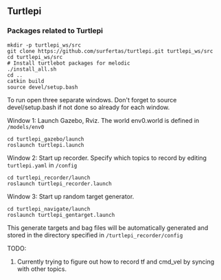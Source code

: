Turtlepi
---
### Packages related to Turtlepi

```
mkdir -p turtlepi_ws/src
git clone https://github.com/surfertas/turtlepi.git turtlepi_ws/src
cd turtlepi_ws/src
# Install turtlebot packages for melodic
./install_all.sh
cd ..
catkin build
source devel/setup.bash
```

To run open three separate windows. Don't forget to source devel/setup.bash if
not done so already for each window.

Window 1: Launch Gazebo, Rviz. The world env0.world is defined in `/models/env0`
```
cd turtlepi_gazebo/launch
roslaunch turtlepi.launch
```

Window 2: Start up recorder. Specify which topics to record by editing
`turtlepi.yaml` in `/config`

```
cd turtlepi_recorder/launch
roslaunch turtlepi_recorder.launch
```

Window 3: Start up random target generator.
```
cd turtlepi_navigate/launch
roslaunch turtlepi_gentarget.launch
```

This generate targets and bag files will be automatically generated and stored
in the directory specified in `/turtlepi_recorder/config`

TODO:

1. Currently trying to figure out how to record tf and cmd_vel by syncing with
other topics.
